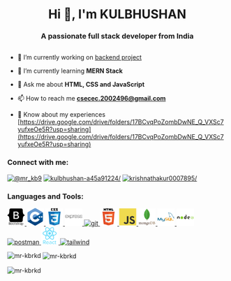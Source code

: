 <h1 align="center">Hi 👋, I'm KULBHUSHAN</h1>
<h3 align="center">A passionate full stack developer from India</h3>
<img style="display: block;
    margin-left: auto;
    margin-right: auto;
    width: 80%;" src="https://cdn.pixabay.com/photo/2019/10/09/07/28/development-4536630_1280.png" alt="" srcset="">

- 🔭 I’m currently working on [backend project](https://github.com/mr-kbRKD/Book_Record_Management)

- 🌱 I’m currently learning **MERN Stack**

- 💬 Ask me about **HTML, CSS and JavaScript**

- 📫 How to reach me **csecec.2002496@gmail.com**

- 📄 Know about my experiences [https://drive.google.com/drive/folders/17BCvqPoZombDwNE_Q_VXSc7yufxeOe5R?usp=sharing](https://drive.google.com/drive/folders/17BCvqPoZombDwNE_Q_VXSc7yufxeOe5R?usp=sharing)

<h3 align="left">Connect with me:</h3>
<p align="left">
<a href="https://twitter.com/@mr_kb9" target="blank"><img align="center" src="https://raw.githubusercontent.com/rahuldkjain/github-profile-readme-generator/master/src/images/icons/Social/twitter.svg" alt="@mr_kb9" height="30" width="40" /></a>
<a href="https://linkedin.com/in/kulbhushan-a45a91224/" target="blank"><img align="center" src="https://raw.githubusercontent.com/rahuldkjain/github-profile-readme-generator/master/src/images/icons/Social/linked-in-alt.svg" alt="kulbhushan-a45a91224/" height="30" width="40" /></a>
<a href="https://www.leetcode.com/krishnathakur0007895/" target="blank"><img align="center" src="https://raw.githubusercontent.com/rahuldkjain/github-profile-readme-generator/master/src/images/icons/Social/leet-code.svg" alt="krishnathakur0007895/" height="30" width="40" /></a>
</p>

<h3 align="left">Languages and Tools:</h3>
<p align="left"> <a href="https://getbootstrap.com" target="_blank" rel="noreferrer"> <img src="https://raw.githubusercontent.com/devicons/devicon/master/icons/bootstrap/bootstrap-plain-wordmark.svg" alt="bootstrap" width="40" height="40"/> </a> <a href="https://www.w3schools.com/cpp/" target="_blank" rel="noreferrer"> <img src="https://raw.githubusercontent.com/devicons/devicon/master/icons/cplusplus/cplusplus-original.svg" alt="cplusplus" width="40" height="40"/> </a> <a href="https://www.w3schools.com/css/" target="_blank" rel="noreferrer"> <img src="https://raw.githubusercontent.com/devicons/devicon/master/icons/css3/css3-original-wordmark.svg" alt="css3" width="40" height="40"/> </a> <a href="https://expressjs.com" target="_blank" rel="noreferrer"> <img src="https://raw.githubusercontent.com/devicons/devicon/master/icons/express/express-original-wordmark.svg" alt="express" width="40" height="40"/> </a> <a href="https://git-scm.com/" target="_blank" rel="noreferrer"> <img src="https://www.vectorlogo.zone/logos/git-scm/git-scm-icon.svg" alt="git" width="40" height="40"/> </a> <a href="https://www.w3.org/html/" target="_blank" rel="noreferrer"> <img src="https://raw.githubusercontent.com/devicons/devicon/master/icons/html5/html5-original-wordmark.svg" alt="html5" width="40" height="40"/> </a> <a href="https://developer.mozilla.org/en-US/docs/Web/JavaScript" target="_blank" rel="noreferrer"> <img src="https://raw.githubusercontent.com/devicons/devicon/master/icons/javascript/javascript-original.svg" alt="javascript" width="40" height="40"/> </a> <a href="https://www.mongodb.com/" target="_blank" rel="noreferrer"> <img src="https://raw.githubusercontent.com/devicons/devicon/master/icons/mongodb/mongodb-original-wordmark.svg" alt="mongodb" width="40" height="40"/> </a> <a href="https://www.mysql.com/" target="_blank" rel="noreferrer"> <img src="https://raw.githubusercontent.com/devicons/devicon/master/icons/mysql/mysql-original-wordmark.svg" alt="mysql" width="40" height="40"/> </a> <a href="https://nodejs.org" target="_blank" rel="noreferrer"> <img src="https://raw.githubusercontent.com/devicons/devicon/master/icons/nodejs/nodejs-original-wordmark.svg" alt="nodejs" width="40" height="40"/> </a> <a href="https://postman.com" target="_blank" rel="noreferrer"> <img src="https://www.vectorlogo.zone/logos/getpostman/getpostman-icon.svg" alt="postman" width="40" height="40"/> </a> <a href="https://reactjs.org/" target="_blank" rel="noreferrer"> <img src="https://raw.githubusercontent.com/devicons/devicon/master/icons/react/react-original-wordmark.svg" alt="react" width="40" height="40"/> </a> <a href="https://tailwindcss.com/" target="_blank" rel="noreferrer"> <img src="https://www.vectorlogo.zone/logos/tailwindcss/tailwindcss-icon.svg" alt="tailwind" width="40" height="40"/> </a> </p>

<p><img align="left" src="https://github-readme-stats.vercel.app/api/top-langs?username=mr-kbrkd&show_icons=true&locale=en&layout=compact" alt="mr-kbrkd" /></p>

<p>&nbsp;<img align="center" src="https://github-readme-stats.vercel.app/api?username=mr-kbrkd&show_icons=true&locale=en" alt="mr-kbrkd" /></p>

<p><img align="center" src="https://github-readme-streak-stats.herokuapp.com/?user=mr-kbrkd&" alt="mr-kbrkd" /></p>
